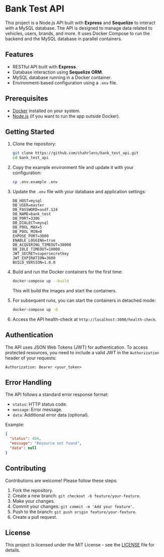 # Bank Test API

This project is a Node.js API built with **Express** and **Sequelize** to interact with a MySQL database. The API is designed to manage data related to vehicles, users, brands, and more. It uses Docker Compose to run the backend and the MySQL database in parallel containers.

## Features

- RESTful API built with **Express**.
- Database interaction using **Sequelize ORM**.
- MySQL database running in a Docker container.
- Environment-based configuration using a `.env` file.

## Prerequisites

- [Docker](https://www.docker.com/) installed on your system.
- [Node.js](https://nodejs.org/) (if you want to run the app outside Docker).

## Getting Started

1. Clone the repository:
   ```bash
   git clone https://github.com/chahrlens/bank_test_api.git
   cd bank_test_api
   ```
2. Copy the example environment file and update it with your configuration:
   ```bash
   cp .env.example .env
   ```
3. Update the `.env` file with your database and application settings:
   ```env
   DB_HOST=mysql
   DB_USER=master
   DB_PASSWORD=asdf.124
   DB_NAME=bank_test
   DB_PORT=3306
   DB_DIALECT=mysql
   DB_POOL_MAX=5
   DB_POOL_MIN=0
   EXPOSE_PORT=3000
   ENABLE_LOGGING=true
   DB_ACQUIRING_TIMEOUT=30000
   DB_IDLE_TIMEOUT=10000
   JWT_SECRET=supersecretkey
   JWT_EXPIRATION=3600
   BUILD_VERSION=1.0.0
   ```
4. Build and run the Docker containers for the first time:
   ```bash
   docker-compose up --build
   ```
   This will build the images and start the containers.

5. For subsequent runs, you can start the containers in detached mode:
   ```bash
   docker-compose up -d
   ```

6. Access the API health-check at `http://localhost:3000/health-check`.

## Authentication

The API uses JSON Web Tokens (JWT) for authentication. To access protected resources, you need to include a valid JWT in the `Authorization` header of your requests:

```
Authorization: Bearer <your_token>
```

## Error Handling

The API follows a standard error response format:

- `status`: HTTP status code.
- `message`: Error message.
- `data`: Additional error data (optional).

Example:

```json
{
  "status": 404,
  "message": "Resource not found",
  "data": null
}
```

## Contributing

Contributions are welcome! Please follow these steps:

1. Fork the repository.
2. Create a new branch: `git checkout -b feature/your-feature`.
3. Make your changes.
4. Commit your changes: `git commit -m 'Add your feature'`.
5. Push to the branch: `git push origin feature/your-feature`.
6. Create a pull request.

## License

This project is licensed under the MIT License - see the [LICENSE](LICENSE) file for details.

